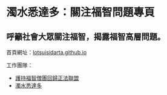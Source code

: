 # 濁水悉達多：關注福智問題專頁
## 呼籲社會大眾關注福智，揭露福智高層問題。

首頁網址：[lotsuisidarta.github.io](https://lotsuisidarta.github.io)

工作團隊：<br>
* [護持福智僧團回歸正法聯盟](https://www.facebook.com/groups/1953123191590245/)
* [濁水悉達多](https://www.facebook.com/profile.php?id=606741376333063&ref=br_rs)